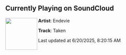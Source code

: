 ## Currently Playing on SoundCloud

[<img align="left" width="100" src="https://i1.sndcdn.com/artworks-qq8IJIU5952XOLlf-yntZSA-t500x500.png">](https://soundcloud.com/endevie/taken)

**Artist**: Endevie 

**Track**: Taken

Last updated at 6/20/2025, 8:20:15 AM
